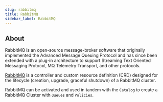 ```yaml
---
slug: rabbitmq
title: RabbitMQ
sidebar_label: RabbitMQ
---
```


## About

RabbitMQ is an open-source message-broker software that originally implemented the Advanced Message Queuing Protocol and has since been extended with a plug-in architecture to support Streaming Text Oriented Messaging Protocol, MQ Telemetry Transport, and other protocols.

[RabbitMQ](https://github.com/rabbitmq/cluster-operator) is a controller and custom resource definition (CRD) designed for the lifecycle (creation, upgrade, graceful shutdown) of a RabbitMQ cluster.

RabbitMQ can be activated and used in tandem with the `Catalog` to create a RabbitMQ Cluster with `Queues` and `Policies`.
